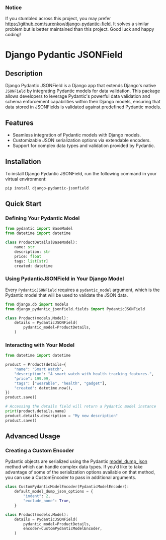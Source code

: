 ### Notice
If you stumbled across this project, you may prefer https://github.com/surenkov/django-pydantic-field. It solves a similar problem but is better maintained than this project. Good luck and happy coding!

# Django Pydantic JSONField

## Description

Django Pydantic JSONField is a Django app that extends Django's native `JSONField` by integrating Pydantic models for data validation. This package allows developers to leverage Pydantic's powerful data validation and schema enforcement capabilities within their Django models, ensuring that data stored in JSONFields is validated against predefined Pydantic models.

## Features

- Seamless integration of Pydantic models with Django models.
- Customizable JSON serialization options via extendable encoders.
- Support for complex data types and validation provided by Pydantic.

## Installation

To install Django Pydantic JSONField, run the following command in your virtual environment:

```bash
pip install django-pydantic-jsonfield
```

## Quick Start

### Defining Your Pydantic Model

```python
from pydantic import BaseModel
from datetime import datetime

class ProductDetails(BaseModel):
    name: str
    description: str
    price: float
    tags: list[str]
    created: datetime
```

### Using PydanticJSONField in Your Django Model

Every `PydanticJSONField` requires a `pydantic_model` argument, which is the Pydantic model that will be used to validate the JSON data.

```python
from django.db import models
from django_pydantic_jsonfield.fields import PydanticJSONField

class Product(models.Model):
    details = PydanticJSONField(
        pydantic_model=ProductDetails,
    )
```

### Interacting with Your Model

```python
from datetime import datetime

product = Product(details={
    "name": "Smart Watch",
    "description": "A smart watch with health tracking features.",
    "price": 199.99,
    "tags": ["wearable", "health", "gadget"],
    "created": datetime.now(),
})
product.save()

# Accessing the details field will return a Pydantic model instance
print(product.details.name)
product.details.description = "My new description"
product.save()
```

## Advanced Usage

### Creating a Custom Encoder

Pydantic objects are serialized using the Pydantic [model_dump_json](https://docs.pydantic.dev/latest/api/base_model/#pydantic.BaseModel.model_dump_json) method which can handle complex data types. If you'd like to take advantage of some of the serialization options available on that method, you can use a CustomEncoder to pass in additional arguments.

```python
class CustomPydanticModelEncoder(PydanticModelEncoder):
    default_model_dump_json_options = {
        "indent": 2,
        "exclude_none": True,
    }

class Product(models.Model):
    details = PydanticJSONField(
        pydantic_model=ProductDetails,
        encoder=CustomPydanticModelEncoder,
    )
```


